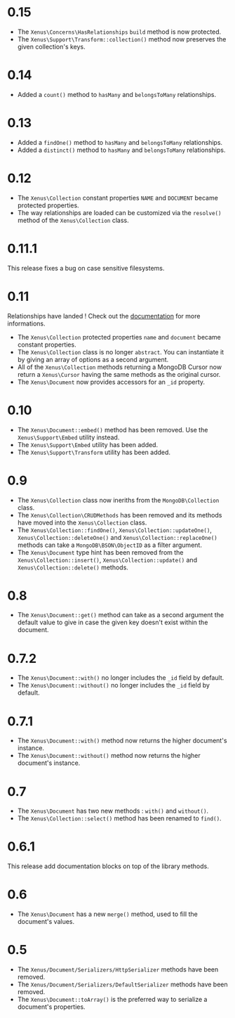 # 0.15

- The `Xenus\Concerns\HasRelationships` `build` method is now protected.
- The `Xenus\Support\Transform::collection()` method now preserves the given collection's keys.

# 0.14

- Added a `count()` method to `hasMany` and `belongsToMany` relationships.

# 0.13

- Added a `findOne()` method to `hasMany` and `belongsToMany` relationships.
- Added a `distinct()` method to `hasMany` and `belongsToMany` relationships.

# 0.12

- The `Xenus\Collection` constant properties `NAME` and `DOCUMENT` became protected properties.
- The way relationships are loaded can be customized via the `resolve()` method of the `Xenus\Collection` class.

# 0.11.1

This release fixes a bug on case sensitive filesystems.

# 0.11

Relationships have landed ! Check out the [documentation](https://abellion.github.io/xenus/) for more informations.

- The `Xenus\Collection` protected properties `name` and `document` became constant properties.
- The `Xenus\Collection` class is no longer `abstract`. You can instantiate it by giving an array of options as a second argument.
- All of the `Xenus\Collection` methods returning a MongoDB Cursor now return a `Xenus\Cursor` having the same methods as the original cursor.
- The `Xenus\Document` now provides accessors for an `_id` property.

# 0.10

- The `Xenus\Document::embed()` method has been removed. Use the `Xenus\Support\Embed` utility instead.
- The `Xenus\Support\Embed` utility has been added.
- The `Xenus\Support\Transform` utility has been added.

# 0.9

- The `Xenus\Collection` class now ineriths from the `MongoDB\Collection` class.
- The `Xenus\Collection\CRUDMethods` has been removed and its methods have moved into the `Xenus\Collection` class.
- The `Xenus\Collection::findOne()`, `Xenus\Collection::updateOne()`, `Xenus\Collection::deleteOne()` and `Xenus\Collection::replaceOne()` methods can take a `MongoDB\BSON\ObjectID` as a filter argument.
- The `Xenus\Document` type hint has been removed from the  `Xenus\Collection::insert()`, `Xenus\Collection::update()` and `Xenus\Collection::delete()` methods.

# 0.8

- The `Xenus\Document::get()` method can take as a second argument the default value to give in case the given key doesn't exist within the document.

# 0.7.2

- The `Xenus\Document::with()` no longer includes the `_id` field by default.
- The `Xenus\Document::without()` no longer includes the `_id` field by default.

# 0.7.1

- The `Xenus\Document::with()` method now returns the higher document's instance.
- The `Xenus\Document::without()` method now returns the higher document's instance.

# 0.7

- The `Xenus\Document` has two new methods : `with()` and `without()`.
- The `Xenus\Collection::select()` method has been renamed to `find()`.

# 0.6.1

This release add documentation blocks on top of the library methods.

# 0.6

- The `Xenus\Document` has a new `merge()` method, used to fill the document's values.

# 0.5

- The `Xenus/Document/Serializers/HttpSerializer` methods have been removed.
- The `Xenus/Document/Serializers/DefaultSerializer` methods have been removed.
- The `Xenus\Document::toArray()` is the preferred way to serialize a document's properties.
